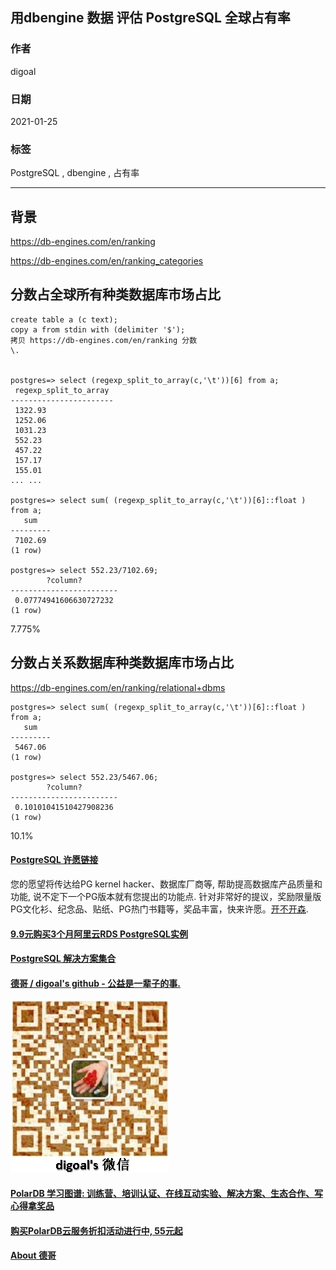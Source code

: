 ## 用dbengine 数据 评估 PostgreSQL 全球占有率   
  
### 作者  
digoal  
  
### 日期  
2021-01-25  
  
### 标签  
PostgreSQL , dbengine , 占有率   
  
----  
  
## 背景  
https://db-engines.com/en/ranking  
  
https://db-engines.com/en/ranking_categories  
  
## 分数占全球所有种类数据库市场占比  
  
```  
create table a (c text);  
copy a from stdin with (delimiter '$');  
拷贝 https://db-engines.com/en/ranking 分数  
\.  
  
  
postgres=> select (regexp_split_to_array(c,'\t'))[6] from a;  
 regexp_split_to_array   
-----------------------  
 1322.93  
 1252.06  
 1031.23  
 552.23  
 457.22  
 157.17  
 155.01  
... ...  
  
postgres=> select sum( (regexp_split_to_array(c,'\t'))[6]::float ) from a;  
   sum     
---------  
 7102.69  
(1 row)  
  
postgres=> select 552.23/7102.69;  
        ?column?          
------------------------  
 0.07774941606630727232  
(1 row)  
```  
  
7.775%  
  
## 分数占关系数据库种类数据库市场占比  
  
https://db-engines.com/en/ranking/relational+dbms  
  
  
```  
postgres=> select sum( (regexp_split_to_array(c,'\t'))[6]::float ) from a;  
   sum     
---------  
 5467.06  
(1 row)  
  
postgres=> select 552.23/5467.06;  
        ?column?          
------------------------  
 0.10101041510427908236  
(1 row)  
```  
  
10.1%  
  
  
  
#### [PostgreSQL 许愿链接](https://github.com/digoal/blog/issues/76 "269ac3d1c492e938c0191101c7238216")
您的愿望将传达给PG kernel hacker、数据库厂商等, 帮助提高数据库产品质量和功能, 说不定下一个PG版本就有您提出的功能点. 针对非常好的提议，奖励限量版PG文化衫、纪念品、贴纸、PG热门书籍等，奖品丰富，快来许愿。[开不开森](https://github.com/digoal/blog/issues/76 "269ac3d1c492e938c0191101c7238216").  
  
  
#### [9.9元购买3个月阿里云RDS PostgreSQL实例](https://www.aliyun.com/database/postgresqlactivity "57258f76c37864c6e6d23383d05714ea")
  
  
#### [PostgreSQL 解决方案集合](https://yq.aliyun.com/topic/118 "40cff096e9ed7122c512b35d8561d9c8")
  
  
#### [德哥 / digoal's github - 公益是一辈子的事.](https://github.com/digoal/blog/blob/master/README.md "22709685feb7cab07d30f30387f0a9ae")
  
  
![digoal's wechat](../pic/digoal_weixin.jpg "f7ad92eeba24523fd47a6e1a0e691b59")
  
  
#### [PolarDB 学习图谱: 训练营、培训认证、在线互动实验、解决方案、生态合作、写心得拿奖品](https://www.aliyun.com/database/openpolardb/activity "8642f60e04ed0c814bf9cb9677976bd4")
  
  
#### [购买PolarDB云服务折扣活动进行中, 55元起](https://www.aliyun.com/activity/new/polardb-yunparter?userCode=bsb3t4al "e0495c413bedacabb75ff1e880be465a")
  
  
#### [About 德哥](https://github.com/digoal/blog/blob/master/me/readme.md "a37735981e7704886ffd590565582dd0")
  
